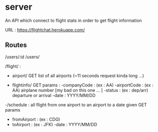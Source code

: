 # server


An API which connect to flight stats in order to get flight information 

URL : https://flightchat.herokuapp.com/

## Routes 
/users/:id
/users/ 


/flight/ : 

 - airport/ GET list of all airports (~11 seconds request kinda long ...)

- flightinfo/
GET params : 
-companyCode : (ex : AA) 
 -airportCode : (ex : AA) airplane number [my bad on this one ... ] 
 -status : (ex : dep/arr) departure or arrival
 -date : YYYY/MM/DD
 
-/schedule : all flight from one airport to an airport to a date given
 GET params
  - fromAirport :  (ex : CDG)
  - toAirport :  (ex : JFK)
  -date : YYYY/MM/DD
